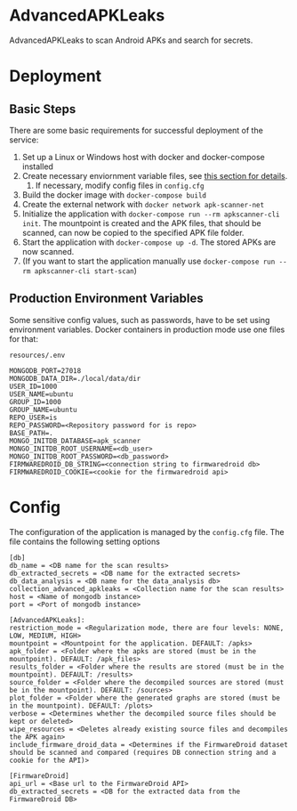 # AdvancedAPKLeaks
AdvancedAPKLeaks to scan Android APKs and search for secrets.

# Deployment
## Basic Steps
There are some basic requirements for successful deployment of the service:

1. Set up a Linux or Windows host with docker and docker-compose installed
2. Create necessary enviornment variable files, see [this section for details](#production-environment-variables).
   1. If necessary, modify config files in `config.cfg`
3. Build the docker image with `docker-compose build`
4. Create the external network with `docker network apk-scanner-net`
5. Initialize the application with `docker-compose run --rm apkscanner-cli init`. The mountpoint is created and the APK files, that should be scanned, can now be copied to the specified APK file folder.
6. Start the application with `docker-compose up -d`. The stored APKs are now scanned.
7. (If you want to start the application manually use `docker-compose run --rm apkscanner-cli start-scan`)

## Production Environment Variables
Some sensitive config values, such as passwords, have to be set using environment variables. Docker containers in production mode use one files for that:

`resources/.env`

    MONGODB_PORT=27018
    MONGODB_DATA_DIR=./local/data/dir
    USER_ID=1000
    USER_NAME=ubuntu
    GROUP_ID=1000
    GROUP_NAME=ubuntu
    REPO_USER=is
    REPO_PASSWORD=<Repository password for is repo>
    BASE_PATH=.
    MONGO_INITDB_DATABASE=apk_scanner
    MONGO_INITDB_ROOT_USERNAME=<db_user>
    MONGO_INITDB_ROOT_PASSWORD=<db_password>
    FIRMWAREDROID_DB_STRING=<connection string to firmwaredroid db>
    FIRMWAREDROID_COOKIE=<cookie for the firmwaredroid api>

# Config
The configuration of the application is managed by the `config.cfg` file. The file contains the following setting options

    [db]
    db_name = <DB name for the scan results>
    db_extracted_secrets = <DB name for the extracted secrets>
    db_data_analysis = <DB name for the data_analysis db>
    collection_advanced_apkleaks = <Collection name for the scan results>
    host = <Name of mongodb instance>
    port = <Port of mongodb instance>

    [AdvancedAPKLeaks]:
    restriction_mode = <Regularization mode, there are four levels: NONE, LOW, MEDIUM, HIGH>
    mountpoint = <Mountpoint for the application. DEFAULT: /apks> 
    apk_folder = <Folder where the apks are stored (must be in the mountpoint). DEFAULT: /apk_files> 
    results_folder = <Folder where the results are stored (must be in the mountpoint). DEFAULT: /results> 
    source_folder = <Folder where the decompiled sources are stored (must be in the mountpoint). DEFAULT: /sources>
    plot_folder = <Folder where the generated graphs are stored (must be in the mountpoint). DEFAULT: /plots>
    verbose = <Determines whether the decompiled source files should be kept or deleted>
    wipe_resources = <Deletes already existing source files and decompiles the APK again>
    include_firmware_droid_data = <Determines if the FirmwareDroid dataset should be scanned and compared (requires DB connection string and a cookie for the API)>

    [FirmwareDroid]
    api_url = <Base url to the FirmwareDroid API>
    db_extracted_secrets = <DB for the extracted data from the FirmwareDroid DB>

